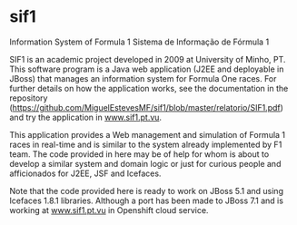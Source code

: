 sif1
====

Information System of Formula 1
Sistema de Informação de Fórmula 1

SIF1 is an academic project developed in 2009 at University of Minho, PT.
This software program is a Java web application (J2EE and deployable in JBoss) that manages an information system for Formula One races.
For further details on how the application works, see the documentation in the repository (https://github.com/MiguelEstevesMF/sif1/blob/master/relatorio/SIF1.pdf) and try the application in www.sif1.pt.vu.

This application provides a Web management and simulation of Formula 1 races in real-time and is similar to the system already implemented by F1 team.
The code provided in here may be of help for whom is about to develop a similar system and domain logic or just for curious people and afficionados for J2EE, JSF and Icefaces.

Note that the code provided here is ready to work on JBoss 5.1 and using Icefaces 1.8.1 libraries.
Although a port has been made to JBoss 7.1 and is working at www.sif1.pt.vu in Openshift cloud service.
